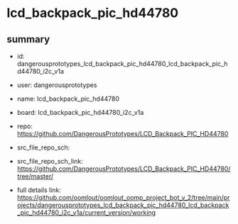 # lcd_backpack_pic_hd44780
 
## summary 
* id: dangerousprototypes_lcd_backpack_pic_hd44780_lcd_backpack_pic_hd44780_i2c_v1a
* user: dangerousprototypes
* name: lcd_backpack_pic_hd44780
* board: lcd_backpack_pic_hd44780_i2c_v1a
* repo: https://github.com/DangerousPrototypes/LCD_Backpack_PIC_HD44780



* src_file_repo_sch: 
* src_file_repo_sch_link: https://github.com/DangerousPrototypes/LCD_Backpack_PIC_HD44780/tree/master/
* full details link: https://github.com/oomlout/oomlout_oomp_project_bot_v_2/tree/main/projects/dangerousprototypes_lcd_backpack_pic_hd44780_lcd_backpack_pic_hd44780_i2c_v1a/current_version/working  







